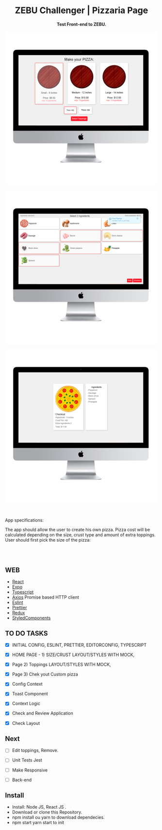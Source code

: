 <h1 align="center">
    ZEBU Challenger  | Pizzaria Page
</h1>

<h4 align="center">
  Test Front-end to ZEBU.
</h4>
<p align="center">
  <img alt="login" src=".github/sizepage.png">

</p>
<p align="center">
  <img alt="login" src=".github/toppingspage.png">

</p>
<p align="center">
  <img alt="login" src=".github/checkoutpage.png">

</p>
<br>
<p>
App specifications:

The app should allow the user to create his own pizza.
Pizza cost will be calculated depending on the size, crust type and amount of extra toppings.
User should first pick the size of the pizza:
</p>
<br>
<br>

##  WEB

- [React](https://pt-br.reactjs.org/)
- [Expo](https://expo.io/)
- [Typescript](https://www.typescriptlang.org/)
- [Axios](https://github.com/axios/axios) Promise based HTTP client
- [Eslint](https://eslint.org/)
- [Prettier](https://prettier.io/)
- [Redux](https://redux.js.org/)
- [StyledComponents](https://styled-components.com/)



##  TO DO TASKS

- [X] INITIAL CONFIG, ESLINT, PRETTIER, EDITORCONFIG, TYPESCRIPT
- [X] HOME PAGE - 1) SIZE/CRUST  LAYOUT/STYLES WITH MOCK,
- [X] Page 2) Toppings LAYOUT/STYLES WITH MOCK,
- [X] Page 3) Chek yout Custom pizza
- [X] Config Context
- [X] Toast Component
- [X] Context Logic
- [X] Check and Review Application
- [X] Check Layout


## Next
- [ ] Edit toppings, Remove.
- [ ] Unit Tests Jest
- [ ] Make Responsive
- [ ] Back-end




## Install
- Install: Node JS, React JS .
- Download or clone this Repository.
- npm install ou yarn to download dependecies.
- npm start yarn start to init








